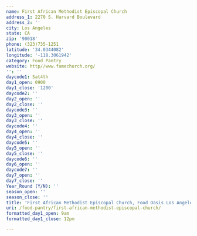 ```yaml
---
name: First African Methodist Episcopal Church
address_1: 2270 S. Harvard Boulevard
address_2: ''
city: Los Angeles
state: CA
zip: '90018'
phone: (323)735-1251
latitude: '34.0344082'
longitude: '-118.3061942'
category: Food Pantry
website: http//www.famechurch.org/
'': ''
daycode1: Sat4th
day1_open: 0900
day1_close: '1200'
daycode2: ''
day2_open: ''
day2_close: ''
daycode3: ''
day3_open: ''
day3_close: ''
daycode4: ''
day4_open: ''
day4_close: ''
daycode5: ''
day5_open: ''
day5_close: ''
daycode6: ''
day6_open: ''
daycode7: ''
day7_open: ''
day7_close: ''
Year_Round (Y/N): ''
season_open: ''
season_close: ''
title: 'First African Methodist Episcopal Church, Food Oasis Los Angeles'
uri: /food-pantry/first-african-methodist-episcopal-church/
formatted_day1_open: 9am
formatted_day1_close: 12pm

---
```

